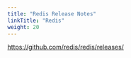 ```yaml
---
title: "Redis Release Notes"
linkTitle: "Redis"
weight: 20
---
```


https://github.com/redis/redis/releases/